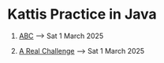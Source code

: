 # Kattis Practice in Java 

1. [ABC](https://open.kattis.com/problems/abc) --> Sat 1 March 2025

2. [A Real Challenge](https://open.kattis.com/problems/areal) --> Sat 1 March 2025

